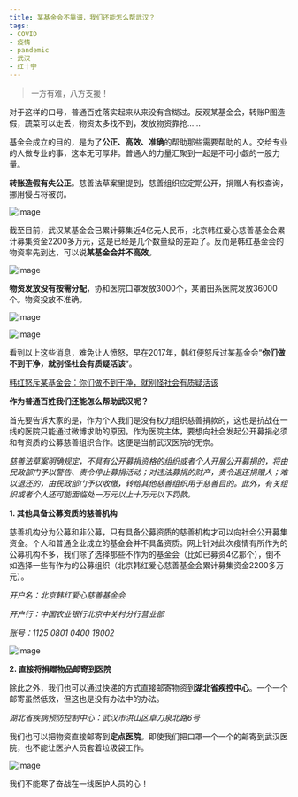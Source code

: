 ```yaml
---
title: 某基金会不靠谱，我们还能怎么帮武汉？
tags:
- COVID
- 疫情
- pandemic
- 武汉
- 红十字
---
```

> 一方有难，八方支援！

对于这样的口号，普通百姓落实起来从来没有含糊过。反观某基金会，转账P图造假，蔬菜可以走丢，物资太多找不到，发放物资靠抢……

基金会成立的目的，是为了**公正、高效、准确**的帮助那些需要帮助的人。交给专业的人做专业的事，这本无可厚非。普通人的力量汇聚到一起是不可小觑的一股力量。

**转账造假有失公正**。慈善法草案里提到，慈善组织应定期公开，捐赠人有权查询，挪用侵占将被罚。

![image](/assets/images/20200201/1.webp)

截至目前，武汉某基金会已累计募集近4亿元人民币，北京韩红爱心慈善基金会累计募集资金2200多万元，这是已经是几个数量级的差距了。反而是韩红基金会的物资率先到达，可以说**某基金会并不高效**。

![image](/assets/images/20200201/2.webp)

**物资发放没有按需分配**，协和医院口罩发放3000个，某莆田系医院发放36000个。物资投放不准确。

![image](/assets/images/20200201/3.webp)

![image](/assets/images/20200201/4.webp)

看到以上这些消息，难免让人愤怒，早在2017年，韩红便怒斥过某基金会“**你们做不到干净，就别怪社会有质疑活该**”。

[韩红怒斥某基金会：你们做不到干净，就别怪社会有质疑活该](http://link.zhihu.com/?target=https%3A//v.qq.com/x/page/l3058zsjlrb.html)

**作为普通百姓我们还能怎么帮助武汉呢？**

首先要告诉大家的是，作为个人我们是没有权力组织慈善捐款的，这也是抗战在一线的医院只能通过微博求助的原因。作为医院主体，要想向社会发起公开募捐必须和有资质的公募慈善组织合作。这便是当前武汉医院的无奈。

*慈善法草案明确规定，不具有公开募捐资格的组织或者个人开展公开募捐的，将由民政部门予以警告、责令停止募捐活动；对违法募捐的财产，责令退还捐赠人；难以退还的，由民政部门予以收缴，转给其他慈善组织用于慈善目的。此外，有关组织或者个人还可能面临处一万元以上十万元以下罚款。*

**1\. 其他具备公募资质的慈善机构**

慈善机构分为公募和非公募，只有具备公募资质的慈善机构才可以向社会公开募集资金。个人和普通企业成立的基金会并不具备资质。网上针对此次疫情有所作为的公募机构不多，我们除了选择那些不作为的基金会（比如已募资4亿那个），倒不如选择一些有作为的公募组织（北京韩红爱心慈善基金会累计募集资金2200多万元）。

*开户名：北京韩红爱心慈善基金会*

*开户行：中国农业银行北京中关村分行营业部*

*账号：1125 0801 0400 18002*

![image](/assets/images/20200201/5.webp)

**2\. 直接将捐赠物品邮寄到医院**

除此之外，我们也可以通过快递的方式直接邮寄物资到**湖北省疾控中心**。一个一个邮寄虽然低效，但这也是没有办法中的办法。

*湖北省疾病预防控制中心：武汉市洪山区卓刀泉北路6号*

我们也可以把物资直接邮寄到**定点医院**。即使我们把口罩一个一个的邮寄到武汉医院，也不能让医护人员套着垃圾袋工作。

![image](/assets/images/20200201/6.webp)

我们不能寒了奋战在一线医护人员的心！
